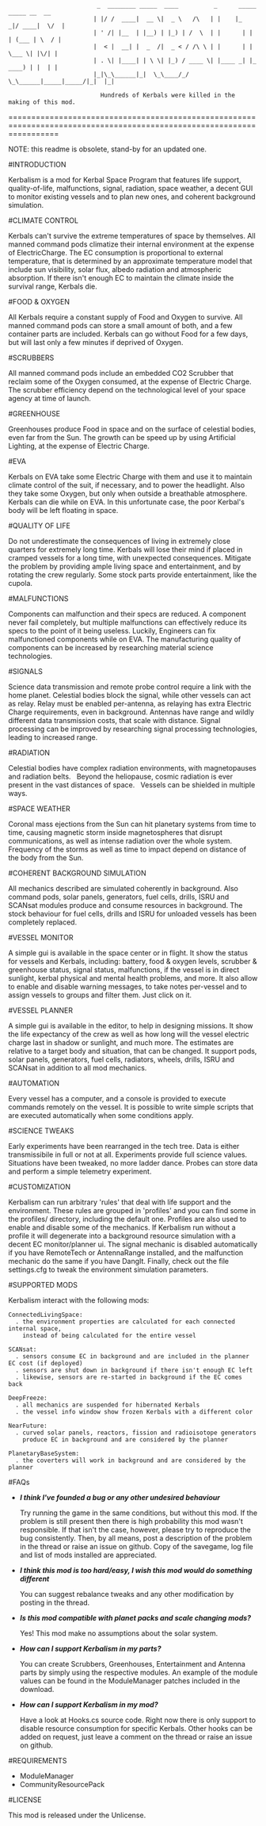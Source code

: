                              _  ________ _____  ____          _      _____  _____ __  __
                            | |/ /  ____|  __ \|  _ \   /\   | |    |_   _|/ ____|  \/  |
                            | ' /| |__  | |__) | |_) | /  \  | |      | | | (___ | \  / |
                            |  < |  __| |  _  /|  _ < / /\ \ | |      | |  \___ \| |\/| |
                            | . \| |____| | \ \| |_) / ____ \| |____ _| |_ ____) | |  | |
                            |_|\_\______|_|  \_\____/_/    \_\______|_____|_____/|_|  |_|

                              Hundreds of Kerbals were killed in the making of this mod.
=======================================================================================================================

NOTE: this readme is obsolete, stand-by for an updated one.


#INTRODUCTION

  Kerbalism is a mod for Kerbal Space Program that features life support, quality-of-life,
  malfunctions, signal, radiation, space weather, a decent GUI to monitor existing vessels
  and to plan new ones, and coherent background simulation.


#CLIMATE CONTROL

  Kerbals can't survive the extreme temperatures of space by themselves. All manned command
  pods climatize their internal environment at the expense of ElectricCharge. The EC consumption
  is proportional to external temperature, that is determined by an approximate temperature
  model that include sun visibility, solar flux, albedo radiation and atmospheric absorption.
  If there isn't enough EC to maintain the climate inside the survival range, Kerbals die.


#FOOD & OXYGEN

  All Kerbals require a constant supply of Food and Oxygen to survive. All manned command
  pods can store a small amount of both, and a few container parts are included. Kerbals
  can go without Food for a few days, but will last only a few minutes if deprived of Oxygen.


#SCRUBBERS

  All manned command pods include an embedded CO2 Scrubber that reclaim some of the Oxygen
  consumed, at the expense of Electric Charge. The scrubber efficiency depend on the
  technological level of your space agency at time of launch.


#GREENHOUSE

  Greenhouses produce Food in space and on the surface of celestial bodies, even far from the
  Sun. The growth can be speed up by using Artificial Lighting, at the expense of Electric Charge.


#EVA

  Kerbals on EVA take some Electric Charge with them and use it to maintain climate control of the
  suit, if necessary, and to power the headlight. Also they take some Oxygen, but only when outside
  a breathable atmosphere. Kerbals can die while on EVA. In this unfortunate case, the poor Kerbal's
  body will be left floating in space.


#QUALITY OF LIFE

  Do not underestimate the consequences of living in extremely close quarters for extremely
  long time. Kerbals will lose their mind if placed in cramped vessels for a long time, with
  unexpected consequences. Mitigate the problem by providing ample living space and entertainment,
  and by rotating the crew regularly. Some stock parts provide entertainment, like the cupola.


#MALFUNCTIONS

  Components can malfunction and their specs are reduced. A component never fail completely,
  but multiple malfunctions can effectively reduce its specs to the point of it being useless.
  Luckily, Engineers can fix malfunctioned components while on EVA. The manufacturing quality of
  components can be increased by researching material science technologies.


#SIGNALS

  Science data transmission and remote probe control require a link with the home planet.
  Celestial bodies block the signal, while other vessels can act as relay. Relay must be enabled
  per-antenna, as relaying has extra Electric Charge requirements, even in background.
  Antennas have range and wildly different data transmission costs, that scale with distance.
  Signal processing can be improved by researching signal processing technologies, leading to increased range.


#RADIATION

  Celestial bodies have complex radiation environments, with magnetopauses and radiation belts.
  Beyond the heliopause, cosmic radiation is ever present in the vast distances of space.
  Vessels can be shielded in multiple ways.


#SPACE WEATHER

  Coronal mass ejections from the Sun can hit planetary systems from time to time, causing magnetic storm
  inside magnetospheres that disrupt communications, as well as intense radiation over the whole system.
  Frequency of the storms as well as time to impact depend on distance of the body from the Sun.


#COHERENT BACKGROUND SIMULATION

  All mechanics described are simulated coherently in background. Also command pods, solar panels,
  generators, fuel cells, drills, ISRU and SCANsat modules produce and consume resources in background.
  The stock behaviour for fuel cells, drills and ISRU for unloaded vessels has been completely replaced.


#VESSEL MONITOR

  A simple gui is available in the space center or in flight. It show the status for vessels and
  Kerbals, including: battery, food & oxygen levels, scrubber & greenhouse status, signal status,
  malfunctions, if the vessel is in direct sunlight, kerbal physical and mental health problems, and more.
  It also allow to enable and disable warning messages, to take notes per-vessel and to assign vessels
  to groups and filter them. Just click on it.


#VESSEL PLANNER

  A simple gui is available in the editor, to help in designing missions. It show the life expectancy
  of the crew as well as how long will the vessel electric charge last in shadow or sunlight, and much more.
  The estimates are relative to a target body and situation, that can be changed. It support pods, solar
  panels, generators, fuel cells, radiators, wheels, drills, ISRU and SCANsat in addition to all mod mechanics.


#AUTOMATION

  Every vessel has a computer, and a console is provided to execute commands remotely on the vessel. It is
  possible to write simple scripts that are executed automatically when some conditions apply.


#SCIENCE TWEAKS

  Early experiments have been rearranged in the tech tree. Data is either transmissibile in full or not
  at all. Experiments provide full science values. Situations have been tweaked, no more ladder dance.
  Probes can store data and perform a simple telemetry experiment.


#CUSTOMIZATION

  Kerbalism can run arbitrary 'rules' that deal with life support and the environment. These rules are
  grouped in 'profiles' and you can find some in the profiles/ directory, including the default one.
  Profiles are also used to enable and disable some of the mechanics. If Kerbalism run without a profile
  it will degenerate into a background resource simulation with a decent EC monitor/planner ui.
  The signal mechanic is disabled automatically if you have RemoteTech or AntennaRange installed, and
  the malfunction mechanic do the same if you have DangIt. Finally, check out the file settings.cfg to
  tweak the environment simulation parameters.


#SUPPORTED MODS

  Kerbalism interact with the following mods:

    ConnectedLivingSpace:
      . the environment properties are calculated for each connected internal space,
        instead of being calculated for the entire vessel

    SCANsat:
      . sensors consume EC in background and are included in the planner EC cost (if deployed)
      . sensors are shut down in background if there isn't enough EC left
      . likewise, sensors are re-started in background if the EC comes back

    DeepFreeze:
      . all mechanics are suspended for hibernated Kerbals
      . the vessel info window show frozen Kerbals with a different color

    NearFuture:
      . curved solar panels, reactors, fission and radioisotope generators
        produce EC in background and are considered by the planner

    PlanetaryBaseSystem:
      . the coverters will work in background and are considered by the planner


#FAQs

  - ***I think I've founded a bug or any other undesired behaviour***

    Try running the game in the same conditions, but without this mod. If the problem is still present then
    there is high probability this mod wasn't responsible. If that isn't the case, however, please try to
    reproduce the bug consistently. Then, by all means, post a description of the problem in the thread or
    raise an issue on github. Copy of the savegame, log file and list of mods installed are appreciated.


  - ***I think this mod is too hard/easy, I wish this mod would do something different***

    You can suggest rebalance tweaks and any other modification by posting in the thread.


  - ***Is this mod compatible with planet packs and scale changing mods?***

    Yes! This mod make no assumptions about the solar system.


  - ***How can I support Kerbalism in my parts?***

    You can create Scrubbers, Greenhouses, Entertainment and Antenna parts by simply using the respective modules.
    An example of the module values can be found in the ModuleManager patches included in the download.


  - ***How can I support Kerbalism in my mod?***

    Have a look at Hooks.cs source code. Right now there is only support to disable resource consumption for specific
    Kerbals. Other hooks can be added on request, just leave a comment on the thread or raise an issue on github.



#REQUIREMENTS

  - ModuleManager
  - CommunityResourcePack


#LICENSE

  This mod is released under the Unlicense.

